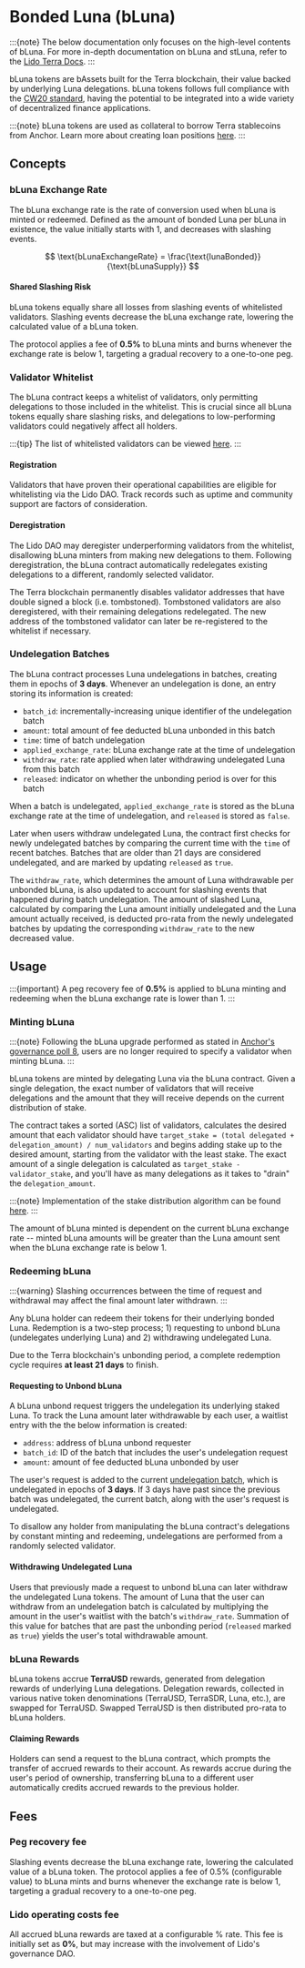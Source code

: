 # Bonded Luna (bLuna)

:::{note}
The below documentation only focuses on the high-level contents of bLuna. For more in-depth documentation on bLuna and stLuna, refer to the [Lido Terra Docs](https://docs.terra.lido.fi).
:::

bLuna tokens are bAssets built for the Terra blockchain, their value backed by underlying Luna delegations. bLuna tokens follows full compliance with the [CW20 standard](https://github.com/CosmWasm/cosmwasm-plus/blob/master/packages/cw20/README.md), having the potential to be integrated into a wide variety of decentralized finance applications.

:::{note}
bLuna tokens are used as collateral to borrow Terra stablecoins from Anchor. Learn more about creating loan positions [here](../money-market/README.md).
:::

## Concepts

### **bLuna Exchange Rate**

The bLuna exchange rate is the rate of conversion used when bLuna is minted or redeemed. Defined as the amount of bonded Luna per bLuna in existence, the value initially starts with 1, and decreases with slashing events.

$$
\text{bLunaExchangeRate} = \frac{\text{lunaBonded}} {\text{bLunaSupply}}
$$

#### Shared Slashing Risk

bLuna tokens equally share all losses from slashing events of whitelisted validators. Slashing events decrease the bLuna exchange rate, lowering the calculated value of a bLuna token.

The protocol applies a fee of **0.5%** to bLuna mints and burns whenever the exchange rate is below 1, targeting a gradual recovery to a one-to-one peg.

### Validator Whitelist

The bLuna contract keeps a whitelist of validators, only permitting delegations to those included in the whitelist. This is crucial since all bLuna tokens equally share slashing risks, and delegations to low-performing validators could negatively affect all holders.

:::{tip}
The list of whitelisted validators can be viewed [here](https://docs.terra.lido.fi/introduction/validator\_whitelist).
:::

#### Registration

Validators that have proven their operational capabilities are eligible for whitelisting via the Lido DAO. Track records such as uptime and community support are factors of consideration.

#### Deregistration

The Lido DAO may deregister underperforming validators from the whitelist, disallowing bLuna minters from making new delegations to them. Following deregistration, the bLuna contract automatically redelegates existing delegations to a different, randomly selected validator.

The Terra blockchain permanently disables validator addresses that have double signed a block (i.e. tombstoned). Tombstoned validators are also deregistered, with their remaining delegations redelegated. The new address of the tombstoned validator can later be re-registered to the whitelist if necessary.

### Undelegation Batches

The bLuna contract processes Luna undelegations in batches, creating them in epochs of **3 days**. Whenever an undelegation is done, an entry storing its information is created:

* `batch_id`: incrementally-increasing unique identifier of the undelegation batch
* `amount`: total amount of fee deducted bLuna unbonded in this batch
* `time`: time of batch undelegation
* `applied_exchange_rate`: bLuna exchange rate at the time of undelegation
* `withdraw_rate`: rate applied when later withdrawing undelegated Luna from this batch
* `released`: indicator on whether the unbonding period is over for this batch

When a batch is undelegated, `applied_exchange_rate` is stored as the bLuna exchange rate at the time of undelegation, and `released` is stored as `false`.

Later when users withdraw undelegated Luna, the contract first checks for newly undelegated batches by comparing the current time with the `time` of recent batches. Batches that are older than 21 days are considered undelegated, and are marked by updating `released` as `true`.

The `withdraw_rate`, which determines the amount of Luna withdrawable per unbonded bLuna, is also updated to account for slashing events that happened during batch undelegation. The amount of slashed Luna, calculated by comparing the Luna amount initially undelegated and the Luna amount actually received, is deducted pro-rata from the newly undelegated batches by updating the corresponding `withdraw_rate` to the new decreased value.

## Usage

:::{important}
A peg recovery fee of **0.5%** is applied to bLuna minting and redeeming when the bLuna exchange rate is lower than 1.
:::

### Minting bLuna

:::{note}
Following the bLuna upgrade performed as stated in [Anchor's governance poll 8](https://app.anchorprotocol.com/poll/8), users are no longer required to specify a validator when minting bLuna.
:::

bLuna tokens are minted by delegating Luna via the bLuna contract. Given a single delegation, the exact number of validators that will receive delegations and the amount that they will receive depends on the current distribution of stake.

The contract takes a sorted (ASC) list of validators, calculates the desired amount that each validator should have `target_stake = (total delegated + delegation_amount) / num_validators` and begins adding stake up to the desired amount, starting from the validator with the least stake. The exact amount of a single delegation is calculated as `target_stake - validator_stake`, and you'll have as many delegations as it takes to "drain" the `delegation_amount`.

:::{note}
Implementation of the stake distribution algorithm can be found [here](https://github.com/lidofinance/lido-terra-contracts/blob/main/contracts/lido\_terra\_validators\_registry/src/common.rs#L19).
:::

The amount of bLuna minted is dependent on the current bLuna exchange rate -- minted bLuna amounts will be greater than the Luna amount sent when the bLuna exchange rate is below 1.

### Redeeming bLuna

:::{warning}
Slashing occurrences between the time of request and withdrawal may affect the final amount later withdrawn.
:::

Any bLuna holder can redeem their tokens for their underlying bonded Luna. Redemption is a two-step process; 1) requesting to unbond bLuna (undelegates underlying Luna) and 2) withdrawing undelegated Luna.

Due to the Terra blockchain's unbonding period, a complete redemption cycle requires **at least 21 days** to finish.

#### Requesting to Unbond bLuna

A bLuna unbond request triggers the undelegation its underlying staked Luna. To track the Luna amount later withdrawable by each user, a waitlist entry with the the below information is created:

* `address`: address of bLuna unbond requester
* `batch_id`: ID of the batch that includes the user's undelegation request
* `amount`: amount of fee deducted bLuna unbonded by user

The user's request is added to the current [undelegation batch](bonded-luna-bluna.md#undelegation-batches), which is undelegated in epochs of **3 days**. If 3 days have past since the previous batch was undelegated, the current batch, along with the user's request is undelegated.

To disallow any holder from manipulating the bLuna contract's delegations by constant minting and redeeming, undelegations are performed from a randomly selected validator.

#### Withdrawing Undelegated Luna

Users that previously made a request to unbond bLuna can later withdraw the undelegated Luna tokens. The amount of Luna that the user can withdraw from an undelegation batch is calculated by multiplying the amount in the user's waitlist with the batch's `withdraw_rate`. Summation of this value for batches that are past the unbonding period (`released` marked as `true`) yields the user's total withdrawable amount.

### bLuna Rewards

bLuna tokens accrue **TerraUSD** rewards, generated from delegation rewards of underlying Luna delegations. Delegation rewards, collected in various native token denominations (TerraUSD, TerraSDR, Luna, etc.), are swapped for TerraUSD. Swapped TerraUSD is then distributed pro-rata to bLuna holders.

#### Claiming Rewards

Holders can send a request to the bLuna contract, which prompts the transfer of accrued rewards to their account. As rewards accrue during the user's period of ownership, transferring bLuna to a different user automatically credits accrued rewards to the previous holder.

## Fees

### Peg recovery fee

Slashing events decrease the bLuna exchange rate, lowering the calculated value of a bLuna token. The protocol applies a fee of 0.5% (configurable value) to bLuna mints and burns whenever the exchange rate is below 1, targeting a gradual recovery to a one-to-one peg.

### Lido operating costs fee

All accrued bLuna rewards are taxed at a configurable % rate. This fee is initially set as **0%**, but may increase with the involvement of Lido's governance DAO.
